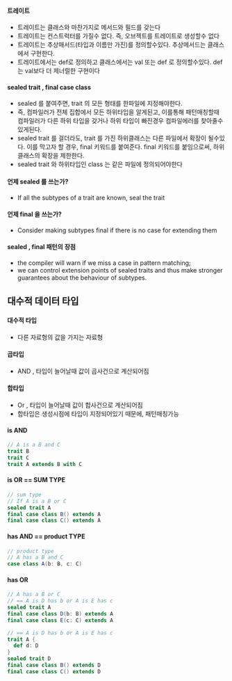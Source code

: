 #### 트레이트

- 트레이트는 클래스와 마찬가지로 메서드와 필드를 갖는다
- 트레이트는 컨스트럭터를 가질수 없다. 즉, 오브젝트를 트레이트로 생성할수 없다
- 트레이트는 추상매서드(타입과 이름만 가진)를 정의할수있다. 추상메서드는 클래스에서 구현한다.
- 트레이트에서는 def로 정의하고 클래스에서는 val 또는 def 로 정의할수있다. def는 val보다 더 제너럴한 구현이다

#### sealed trait , final case class

- sealed 를 붙여주면, trait 의 모든 형태를 한파일에 지정해야한다.
- 즉, 컴파일러가 전체 집합에서 모든 하위타입을 알게된고, 이를통해 패턴매칭할때 컴파일러가 다른 하위 타입을 갖거나 하위 타입이 빠진경우 컴파일에러를 찾아줄수 있게된다.
- sealed trait 를 걸더라도, trait 를 가진 하위클래스는 다른 파일에서 확장이 될수있다. 이를 막고자 할 경우, final 키워드를 붙여준다. final 키워드를 붙임으로써, 하위클래스의 확장을 제한한다.
- sealed trait 와 하위타입인 class 는 같은 파일에 정의되어야한다

#### 언제 sealed 를 쓰는가?

- If all the subtypes of a trait are known, seal the trait

#### 언제 final 을 쓰는가?

- Consider making subtypes final if there is no case for extending them

#### sealed , final 패턴의 장점

- the compiler will warn if we miss a case in pattern matching;
- we can control extension points of sealed traits and thus make stronger guarantees about the behaviour of subtypes.

## 대수적 데이터 타입

#### 대수적 타입

- 다른 자료형의 값을 가지는 자료형

#### 곱타입

- AND , 타입이 늘어날때 값이 곱사건으로 계산되어짐

#### 합타입

- Or , 타입이 늘어날때 값이 합사건으로 계산되어짐
- 합타입은 생성시점에 타입이 지정되어있기 때문에, 패턴매칭가능

#### is AND

```scala
// A is a B and C
trait B
trait C
trait A extends B with C
```

#### is OR == SUM TYPE

```scala
// sum type
// If A is a B or C
sealed trait A
final case class B() extends A
final case class C() extends A
```

#### has AND == product TYPE

```scala
// product type
// A has a B and C
case class A(b: B, c: C)
```

#### has OR

```scala
// A has a B or C
// == A is D has b or A is E has c
sealed trait A
final case class D(b: B) extends A
final case class E(c: C) extends A

// == A is D has b or A is E has c
trait A {
  def d: D
}
sealed trait D
final case class B() extends D
final case class C() extends D
```

